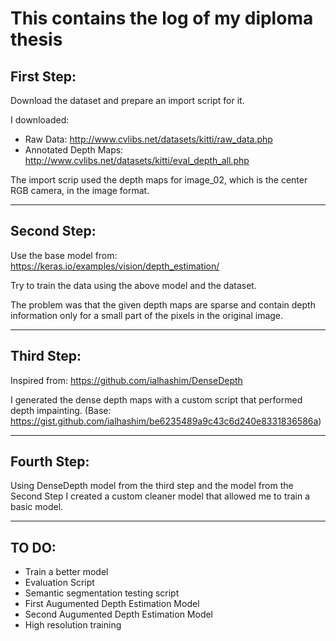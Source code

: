 # This contains the log of my diploma thesis
## First Step:
Download the dataset and prepare an import script for it.

I downloaded:
- Raw Data: http://www.cvlibs.net/datasets/kitti/raw_data.php
- Annotated Depth Maps: http://www.cvlibs.net/datasets/kitti/eval_depth_all.php

The import scrip used the depth maps for image_02, which is the center RGB camera, in the image format.

___
## Second Step:
Use the base model from: https://keras.io/examples/vision/depth_estimation/

Try to train the data using the above model and the dataset.

The problem was that the given depth maps are sparse and contain depth information only for a small part of the pixels in the original image.

___
## Third Step:
Inspired from: https://github.com/ialhashim/DenseDepth

I generated the dense depth maps with a custom script that performed depth impainting. (Base: https://gist.github.com/ialhashim/be6235489a9c43c6d240e8331836586a)

___
## Fourth Step:
Using DenseDepth model from the third step and the model from the Second Step I created a custom cleaner model that allowed me to train a basic model.

___
## TO DO:
- Train a better model
- Evaluation Script
- Semantic segmentation testing script
- First Augumented Depth Estimation Model
- Second Augumented Depth Estimation Model
- High resolution training
